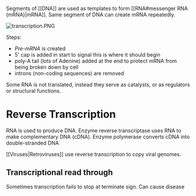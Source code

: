 Segments of \[\[DNA]] are used as templates to form \[\[RNA#messenger RNA (mRNA)|mRNA]].
Same segment of DNA can create mRNA repeatedly.

![transcription.PNG](transcription.png)

Steps:

* *Pre-mRNA* is created
* 5' cap is added in start to signal this is where it should begin
* poly-A tail (lots of Adenine) added at the end to protect mRNA from being broken down by cell
* introns (non-coding sequences) are removed

Some RNA is not translated, instead they serve as catalysts, or as regulators or structural functions.

# Reverse Transcription

RNA is used to produce DNA.
Enzyme reverse transcriptase uses RNA to make complementary DNA (cDNA).
Enzyme polymerase converts cDNA into double-stranded DNA

\[\[Viruses|Retroviruses]] use reverse transcription to copy viral genomes.

## Transcriptional read through

Sometimes transcription fails to stop at terminate sign.
Can cause disease

